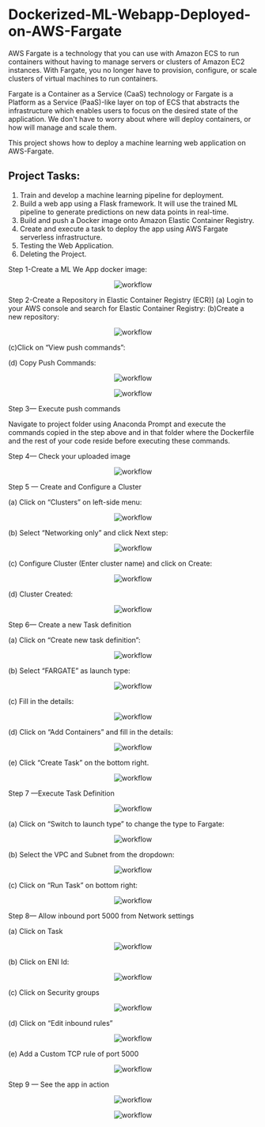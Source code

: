 # Dockerized-ML-Webapp-Deployed-on-AWS-Fargate

AWS Fargate is a technology that you can use with Amazon ECS to run containers without having to manage
servers or clusters of Amazon EC2 instances. With Fargate, you no longer 
have to provision, configure, or scale clusters of virtual machines to run containers.

Fargate is a Container as a Service (CaaS) technology or Fargate is a Platform as a Service (PaaS)-like layer
on top of ECS that abstracts the infrastructure which enables users to focus on the desired state of the application.
We don't have to worry about where will deploy containers, or how will manage and scale them.

This project shows how to deploy a machine learning web application on AWS-Fargate.
 

## Project Tasks:

1. Train and develop a machine learning pipeline for deployment.
2. Build a web app using a Flask framework. It will use the trained ML pipeline to 
   generate predictions on new data points in real-time.
3. Build and push a Docker image onto Amazon Elastic Container Registry.
4. Create and execute a task to deploy the app using AWS Fargate serverless infrastructure.
5. Testing the Web Application.
6. Deleting the Project.



Step 1-Create a ML We App docker image:

<p align="center">
  <img src="images\1.png" alt="workflow"/>
</p>

Step 2-Create a Repository in Elastic Container Registry (ECR)]
(a) Login to your AWS console and search for Elastic Container Registry:
(b)Create a new repository:
<p align="center">
  <img src="images\ecr registry.png" alt="workflow"/>
</p>

(c)Click on “View push commands”:


(d) Copy Push Commands:
<p align="center">
  <img src="images\push commands.png" alt="workflow"/>
</p>

<p align="center">
  <img src="images\push commands 2.png" alt="workflow"/>
</p>


Step 3— Execute push commands

Navigate to project folder using Anaconda Prompt and execute the commands copied in the step above and
in that folder where the Dockerfile and the rest of your code reside before executing these commands.

Step 4— Check your uploaded image

<p align="center">
  <img src="images\image in ecr.png" alt="workflow"/>
</p>

Step 5 — Create and Configure a Cluster

(a) Click on “Clusters” on left-side menu:

<p align="center">
  <img src="images\image in ecr - Copy.png" alt="workflow"/>
</p>


(b) Select “Networking only” and click Next step:

<p align="center">
  <img src="images\cluster1.png" alt="workflow"/>
</p>

(c) Configure Cluster (Enter cluster name) and click on Create:

<p align="center">
  <img src="images\cluster2.png" alt="workflow"/>
</p>


(d) Cluster Created:

<p align="center">
  <img src="images\cluster3.png" alt="workflow"/>
</p>


Step 6— Create a new Task definition

(a) Click on “Create new task definition”:

<p align="center">
  <img src="images\task definition 1.png" alt="workflow"/>
</p>

(b) Select “FARGATE” as launch type:
<p align="center">
  <img src="images\task definition 2.png" alt="workflow"/>
</p>

(c) Fill in the details:

<p align="center">
  <img src="images\task definition 2.png" alt="workflow"/>
</p>

(d) Click on “Add Containers” and fill in the details:

<p align="center">
  <img src="images\add container.png" alt="workflow"/>
</p>

(e) Click “Create Task” on the bottom right.

<p align="center">
  <img src="images\task definition end.png" alt="workflow"/>
</p>

Step 7 —Execute Task Definition
<p align="center">
  <img src="images\execute task.png" alt="workflow"/>
</p>

(a) Click on “Switch to launch type” to change the type to Fargate:
<p align="center">
  <img src="images\run task.png" alt="workflow"/>
</p>

(b) Select the VPC and Subnet from the dropdown:
<p align="center">
  <img src="images\run task2.png" alt="workflow"/>
</p>
(c) Click on “Run Task” on bottom right:
<p align="center">
  <img src="images\run task3.png" alt="workflow"/>
</p>
Step 8— Allow inbound port 5000 from Network settings

(a) Click on Task
<p align="center">
  <img src="images\task created2.png" alt="workflow"/>
</p>

(b) Click on ENI Id:

<p align="center">
  <img src="images\network id.png" alt="workflow"/>
</p>
(c) Click on Security groups
<p align="center">
  <img src="images\security group.png" alt="workflow"/>
</p>

(d) Click on “Edit inbound rules”
<p align="center">
  <img src="images\edit inbound rule.png" alt="workflow"/>
</p>

(e) Add a Custom TCP rule of port 5000
<p align="center">
  <img src="images\edit inbound rule2.png" alt="workflow"/>
</p>

Step 9 — See the app in action
<p align="center">
  <img src="images\app running 3.png" alt="workflow"/>
</p>

<p align="center">
  <img src="images\final output1.png" alt="workflow"/>
</p>

